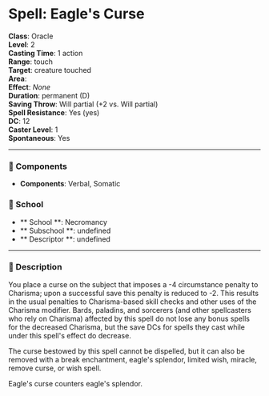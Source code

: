 
# Spell: Eagle's Curse
**Class**: Oracle  
**Level**: 2  
**Casting Time**: 1 action  
**Range**: touch  
**Target**: creature touched  
**Area**:   
**Effect**: _None_  
**Duration**: permanent (D)  
**Saving Throw**: Will partial (+2 vs. Will partial)  
**Spell Resistance**: Yes (yes)  
**DC**: 12  
**Caster Level**: 1  
**Spontaneous**: Yes

---

### 🔮 Components
- **Components**: Verbal, Somatic

### 🏫 School
- ** School **: Necromancy
- ** Subschool **: undefined
- ** Descriptor **: undefined
---

### 📜 Description
You place a curse on the subject that imposes a -4 circumstance penalty to Charisma; upon a successful save this penalty is reduced to -2. This results in the usual penalties to Charisma-based skill checks and other uses of the Charisma modifier. Bards, paladins, and sorcerers (and other spellcasters who rely on Charisma) affected by this spell do not lose any bonus spells for the decreased Charisma, but the save DCs for spells they cast while under this spell's effect do decrease.

The curse bestowed by this spell cannot be dispelled, but it can also be removed with a break enchantment, eagle's splendor, limited wish, miracle, remove curse, or wish spell.

Eagle's curse counters eagle's splendor.
